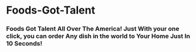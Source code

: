 # Foods-Got-Talent
### Foods Got Talent All Over The America! Just With your one click, you can order Any dish in the world to Your Home Just In 10 Seconds!
